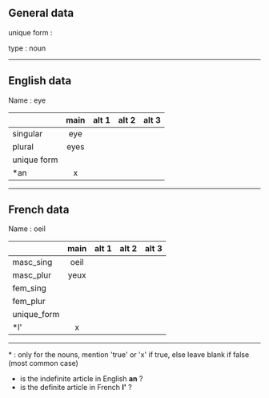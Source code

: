 ## General data

unique form :

type : noun

---

## English data

Name : eye

|             | main | alt 1 | alt 2 | alt 3 |
| :---------- | :--: | :---: | :---: | ----- |
| singular    | eye  |       |       |       |
| plural      | eyes |       |       |       |
| unique form |      |       |       |       |
| \*an        |  x   |       |       |       |

---

## French data

Name : oeil

|             | main | alt 1 | alt 2 | alt 3 |
| :---------- | :--: | :---: | :---: | :---: |
| masc_sing   | oeil |       |       |       |
| masc_plur   | yeux |       |       |       |
| fem_sing    |      |       |       |       |
| fem_plur    |      |       |       |       |
| unique_form |      |       |       |       |
| \*l'        |  x   |       |       |       |

---

\* : only for the nouns, mention 'true' or 'x' if true, else leave blank if false (most common case)

- is the indefinite article in English **an** ?
- is the definite article in French **l'** ?
